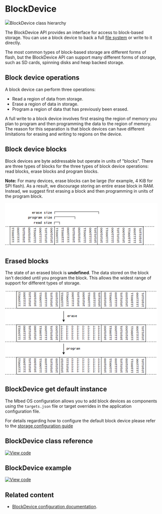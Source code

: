 # BlockDevice

<span class="images">![](http://os.mbed.com/docs/development/mbed-os-api-doxy/classmbed_1_1_block_device.png)<span>BlockDevice class hierarchy</span></span>

The BlockDevice API provides an interface for access to block-based storage. You can use a block device to back a full [file system](../porting/porting-storage.html#contributing-filesystem) or write to it directly.

The most common types of block-based storage are different forms of flash, but the BlockDevice API can support many different forms of storage, such as SD cards, spinning disks and heap backed storage.

## Block device operations

A block device can perform three operations:

- Read a region of data from storage.
- Erase a region of data in storage.
- Program a region of data that has previously been erased.

A full write to a block device involves first erasing the region of memory you plan to program and then programming the data to the region of memory. The reason for this separation is that block devices can have different limitations for erasing and writing to regions on the device.

## Block device blocks

Block devices are byte addressable but operate in units of "blocks". There are three types of blocks for the three types of block device operations: read blocks, erase blocks and program blocks.

<span class="notes">**Note:** For many devices, erase blocks can be large (for example, 4 KiB for SPI flash). As a result, we discourage storing an entire erase block in RAM. Instead, we suggest first erasing a block and then programming in units of the program block.</span>

![blockdevicesectors](../../images/blockdevice_block_size.png)

## Erased blocks

The state of an erased block is **undefined**. The data stored on the block isn't decided until you program the block. This allows the widest range of support for different types of storage.

![blockdevicesectors](../../images/blockdevice_erase_block.png)

## BlockDevice get default instance

The Mbed OS configuration allows you to add block devices as components using the `targets.json` file or target overrides in the application configuration file.

For details regarding how to configure the default block device please refer to the [storage configuration guide](../apis/data-storage.html)

## BlockDevice class reference

[![View code](https://www.mbed.com/embed/?type=library)](http://os.mbed.com/docs/development/mbed-os-api-doxy/classmbed_1_1_block_device.html)

## BlockDevice example

[![View code](https://www.mbed.com/embed/?url=https://github.com/ARMmbed/mbed-os-snippet-BlockDevice/tree/v6.9)](https://github.com/ARMmbed/mbed-os-snippet-BlockDevice/blob/v6.9/main.cpp)

## Related content

- [BlockDevice configuration documentation](../apis/data-options-and-config.html).
